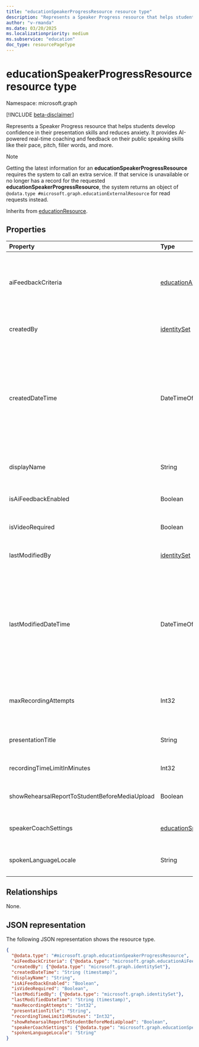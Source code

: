 ```yaml
---
title: "educationSpeakerProgressResource resource type"
description: "Represents a Speaker Progress resource that helps students develop confidence in their presentation skills and reduces anxiety."
author: "v-rmanda"
ms.date: 03/20/2025
ms.localizationpriority: medium
ms.subservice: "education"
doc_type: resourcePageType
---
```


# educationSpeakerProgressResource resource type

Namespace: microsoft.graph

[!INCLUDE [beta-disclaimer](../../includes/beta-disclaimer.md)]

Represents a Speaker Progress resource that helps students develop confidence in their presentation skills and reduces anxiety. It provides AI-powered real-time coaching and feedback on their public speaking skills like their pace, pitch, filler words, and more.

> [!NOTE] 
> Getting the latest information for an **educationSpeakerProgressResource** requires the system to call an extra service. If that service is unavailable or no longer has a record for the requested **educationSpeakerProgressResource**, the system returns an object of `@odata.type #microsoft.graph.educationExternalResource` for read requests instead.

Inherits from [educationResource](../resources/educationresource.md).

## Properties
|Property|Type|Description|
|:---|:---|:---|
|aiFeedbackCriteria|[educationAiFeedbackCriteria](../resources/educationaifeedbackcriteria.md)|The feedback types that students should receive from AI feedback. This property should only be provided if **isAiFeedbackEnabled** is `true`. |
|createdBy|[identitySet](identityset.md)|The individual who created the resource. Inherited from [educationResource](../resources/educationresource.md).|
|createdDateTime|DateTimeOffset|Moment in time when the resource was created. The Timestamp type represents date and time information using ISO 8601 format and is always in UTC. For example, midnight UTC on Jan 1, 2014 is `2014-01-01T00:00:00Z`. Inherited from [educationResource](../resources/educationresource.md).|
|displayName|String|Display name of resource. Inherited from [educationResource](../resources/educationresource.md).|
|isAiFeedbackEnabled|Boolean|Indicates whether AI feedback is enabled for the student submissions.|
|isVideoRequired|Boolean|Indicates whether video is required for the student recording.|
|lastModifiedBy|[identitySet](identityset.md)|The last user to modify the resource. Inherited from [educationResource](../resources/educationresource.md).|
|lastModifiedDateTime|DateTimeOffset|Moment in time when the resource was last modified. The Timestamp type represents date and time information using ISO 8601 format and is always in UTC. For example, midnight UTC on Jan 1, 2014 is `2014-01-01T00:00:00Z`. Inherited from [educationResource](../resources/educationresource.md).|
|maxRecordingAttempts|Int32|The maximum number of recording attempts available to the student. Specify `0` to set unlimited recording attempts.|
|presentationTitle|String|The title of the speaker progress resource visible to students.|
|recordingTimeLimitInMinutes|Int32|The time limit is in minutes for the student recording.|
|showRehearsalReportToStudentBeforeMediaUpload|Boolean|Allows students to view their rehearsal report before the assignment is graded.|
|speakerCoachSettings|[educationSpeakerCoachSettings](../resources/educationspeakercoachsettings.md)|The feedback types that students should receive from the Speaker Coach.|
|spokenLanguageLocale|String|The spoken language for the student recording. For example, `en-US`. |

## Relationships
None.

## JSON representation
The following JSON representation shows the resource type.
<!-- {
  "blockType": "resource",
  "@odata.type": "microsoft.graph.educationSpeakerProgressResource"
}
-->
``` json
{
  "@odata.type": "#microsoft.graph.educationSpeakerProgressResource",
  "aiFeedbackCriteria": {"@odata.type": "microsoft.graph.educationAiFeedbackCriteria"},
  "createdBy": {"@odata.type": "microsoft.graph.identitySet"},
  "createdDateTime": "String (timestamp)",
  "displayName": "String",
  "isAiFeedbackEnabled": "Boolean",
  "isVideoRequired": "Boolean",
  "lastModifiedBy": {"@odata.type": "microsoft.graph.identitySet"},
  "lastModifiedDateTime": "String (timestamp)",
  "maxRecordingAttempts": "Int32",
  "presentationTitle": "String",
  "recordingTimeLimitInMinutes": "Int32",
  "showRehearsalReportToStudentBeforeMediaUpload": "Boolean",
  "speakerCoachSettings": {"@odata.type": "microsoft.graph.educationSpeakerCoachSettings"},
  "spokenLanguageLocale": "String"
}
```

